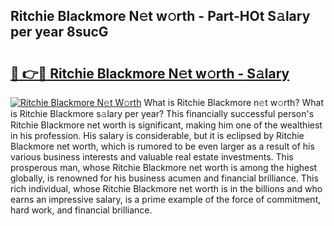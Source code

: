 ## Ritchie Blackmore N𝚎t w𝚘rth - Part-HOt S𝚊lary per year 8sucG

# <h2><a href="http://gc48inv.nevu.top/?p=Ritchie+Blackmore">🔗 👉🔴 Ritchie Blackmore N𝚎t w𝚘rth - S𝚊lary</a></h2>

[![Ritchie Blackmore N𝚎t W𝚘rth](https://i.imgur.com/Oavwk0R.jpeg)](http://gc48inv.nevu.top/?p=Ritchie+Blackmore)
What is Ritchie Blackmore n𝚎t w𝚘rth? What is Ritchie Blackmore s𝚊lary per year?
This financially successful person's Ritchie Blackmore net worth is significant, making him one of the wealthiest in his profession. His salary is considerable, but it is eclipsed by Ritchie Blackmore net worth, which is rumored to be even larger as a result of his various business interests and valuable real estate investments. This prosperous man, whose Ritchie Blackmore net worth is among the highest globally, is renowned for his business acumen and financial brilliance. This rich individual, whose Ritchie Blackmore net worth is in the billions and who earns an impressive salary, is a prime example of the force of commitment, hard work, and financial brilliance.
